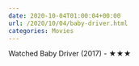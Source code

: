 ```yaml
---
date: 2020-10-04T01:00:04+00:00
url: /2020/10/04/baby-driver.html
categories: Movies
---
```

Watched Baby Driver (2017) - ★★★




